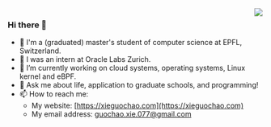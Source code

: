 <img align="right" src="https://github-readme-stats.vercel.app/api?username=XieGuochao&hide_title=true&show_icons=true&hide_border=true&theme=radical" />

### Hi there 👋

- 🏫 I'm a (graduated) master's student of computer science at EPFL, Switzerland.
- 🔭 I was an intern at Oracle Labs Zurich.
- 🌱 I’m currently working on cloud systems, operating systems, Linux kernel and eBPF.
- 💬 Ask me about life, application to graduate schools, and programming!
- 📫 How to reach me:
  - My website: [https://xieguochao.com](https://xieguochao.com)
  - My email address: [guochao.xie.077@gmail.com](mailto://guochao.xie.077@gmail.com)

<!--
**XieGuochao/XieGuochao** is a ✨ _special_ ✨ repository because its `README.md` (this file) appears on your GitHub profile.

Here are some ideas to get you started:

- 🔭 I’m currently working on ...
- 🌱 I’m currently learning ...
- 👯 I’m looking to collaborate on ...
- 🤔 I’m looking for help with ...
- 💬 Ask me about ...
- 📫 How to reach me: ...
- 😄 Pronouns: ...
- ⚡ Fun fact: ...
-->
